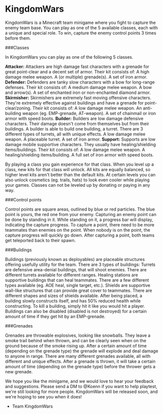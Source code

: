 # KingdomWars

KingdomWars is a Minecraft team minigame where you fight to capture the enemy team base. You can play as one of the 5 available classes, each with a unique and special role. To win, capture the enemy control points 3 times before them.


###Classes

In KingdomWars you can play as one of the following 5 classes.

**Attacker:**
Attackers are high damage fast characters with a grenade for great point-clear and a decent set of armor. Their kit consists of:
A high damage melee weapon.
A (or multiple) grenade(s).
A set of iron armor.
**Defender:**
Defenders are tanky slow characters with a bow for long-range defenses. Their kit consists of:
A medium damage melee weapon.
A bow and arrow(s).
A set of enchanted iron or non-enchanted diamond armor.
**Skirmisher:**
Skirmishers are extremely fast moving offensive characters. They're extremely effective against buildings and have a grenade for point-clear/zoning. Their kit consists of:
A low damage melee weapon.
An anti-building weapon (eg. EMP-grenade, AT-weapon).
A set of chainmail or iron armor with speed boots.
**Builder:**
Builders are low damage defensive characters. Their damage doesn't come from themselves but from their buildings. A builder is able to build one building, a turret. There are 3 different types of turrets, all with unique effects.
A low damage melee weapon.
A placeable turret.
A set of iron armor.
**Support:**
Supports are low damage mobile supportive characters. They usually have healing/shielding items/buildings. Their kit consists of:
A low damage melee weapon.
A healing/shielding items/building.
A full set of iron armor with speed boots.

By playing a class you gain experience for that class. When you level up a class, new kits for that class will unlock. All kits are equally balanced, so higher level kits aren't better than the default kits. At certain levels you can also unlock cosmetics (eg. trails, hats) to look even cooler while playing your games. Classes can not be leveled up by donating or paying in any way.

###Control points

Control points are square areas, outlined by blue or red particles. The blue point is yours, the red one from your enemy. Capturing an enemy point can be done by standing in it. While standing on it, a progress bar will display, indicating the capture progress. To capture a point, there need to be more teammates than enemies on the point. When nobody is on the point, the capture progress will quickly go down. After capturing a point, both teams get teleported back to their spawn.

###Buildings

Buildings (previously known as deployables) are placeable structures offering usefully utility for the team. There are 3 types of buildings:
Turrets are defensive area-denial buildings, that will shoot enemies. There are different turrets available for different ranges.
Healing stations are supportive buildings that can heal teammates. There are a few different types available (eg. AOE heal, single target, etc.).
Shields are supportive wall-like structures that can provide great cover to teammates. There are different shapes and sizes of shields available.
After being placed, a building slowly constructs itself, and has 50% reduced health while constructing.
To kill a building, simply hit it like you would hit a player. Buildings can also be disabled (disabled is not destroyed) for a certain amount of time if they get hit by an EMP-grenade.

###Grenades

Grenades are throwable explosives, looking like snowballs. They leave a smoke trail behind when thrown, and can be clearly seen when on the ground because of the smoke rising up. After a certain amount of time (depending on the grenade type) the grenade will explode and deal damage to anyone in range. There are many different grenades available, all with different and unique effects. After a grenade is thrown, it will take a certain amount of time (depending on the grenade type) before the thrower gets a new grenade. 


We hope you like the minigame, and we would love to hear your feedback and suggestions. Please send a DM to @Koenn if you want to help playtest, we're still looking for more people.
KingdomWars will be released soon, and we're hoping to see you when it does!

- Team KingdomWars